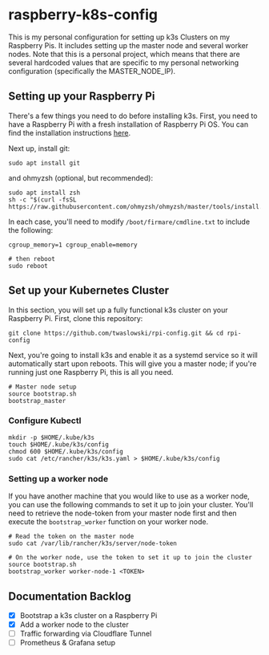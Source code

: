 # raspberry-k8s-config

This is my personal configuration for setting up k3s Clusters on my Raspberry Pis. It includes setting up the
master node and several worker nodes. Note that this is a personal project, which means that there are several
hardcoded values that are specific to my personal networking configuration (specifically the MASTER_NODE_IP).

## Setting up your Raspberry Pi

There's a few things you need to do before installing k3s. First, you need to have a Raspberry Pi with a fresh
installation of Raspberry Pi OS. You can find the installation instructions [here](https://www.raspberrypi.org/software/).

Next up, install git:

```
sudo apt install git
```

and ohmyzsh (optional, but recommended):

```shell
sudo apt install zsh
sh -c "$(curl -fsSL https://raw.githubusercontent.com/ohmyzsh/ohmyzsh/master/tools/install.sh)"
```

In each case, you'll need to modify `/boot/firmare/cmdline.txt` to include the following:

```shell
cgroup_memory=1 cgroup_enable=memory

# then reboot
sudo reboot
```

## Set up your Kubernetes Cluster

In this section, you will set up a fully functional k3s cluster on your Raspberry Pi. First, clone this repository:

```shell
git clone https://github.com/twaslowski/rpi-config.git && cd rpi-config
```

Next, you're going to install k3s and enable it as a systemd service so it will automatically start upon reboots.
This will give you a master node; if you're running just one Raspberry Pi, this is all you need.

```shell
# Master node setup
source bootstrap.sh
bootstrap_master
```

### Configure Kubectl

```shell
mkdir -p $HOME/.kube/k3s
touch $HOME/.kube/k3s/config
chmod 600 $HOME/.kube/k3s/config
sudo cat /etc/rancher/k3s/k3s.yaml > $HOME/.kube/k3s/config
```


### Setting up a worker node

If you have another machine that you would like to use as a worker node, you can use the following commands
to set it up to join your cluster. You'll need to retrieve the node-token from your master node first and then
execute the `bootstrap_worker` function on your worker node.

```shell
# Read the token on the master node
sudo cat /var/lib/rancher/k3s/server/node-token

# On the worker node, use the token to set it up to join the cluster
source bootstrap.sh
bootstrap_worker worker-node-1 <TOKEN>
```

## Documentation Backlog

- [x] Bootstrap a k3s cluster on a Raspberry Pi
- [x] Add a worker node to the cluster
- [ ] Traffic forwarding via Cloudflare Tunnel
- [ ] Prometheus & Grafana setup